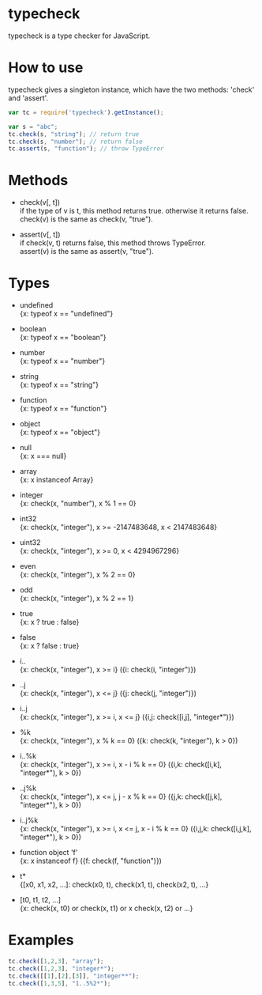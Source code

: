 # typecheck

typecheck is a type checker for JavaScript.

# How to use

typecheck gives a singleton instance, which have the two methods: 'check' and 'assert'.

```js
var tc = require('typecheck').getInstance();

var s = "abc";
tc.check(s, "string"); // return true 
tc.check(s, "number"); // return false
tc.assert(s, "function"); // throw TypeError
```

# Methods

+ check(v[, t])  
if the type of v is t, this method returns true. otherwise it returns false.  
check(v) is the same as check(v, "true").

+ assert(v[, t])  
if check(v, t) returns false, this method throws TypeError.  
assert(v) is the same as assert(v, "true").

# Types

+ undefined  
{x: typeof x == "undefined"}

+ boolean  
{x: typeof x == "boolean"}

+ number  
{x: typeof x == "number"}

+ string  
{x: typeof x == "string"}

+ function  
{x: typeof x == "function"}

+ object  
{x: typeof x == "object"}

+ null  
{x: x === null}

+ array  
{x: x instanceof Array}

+ integer  
{x: check(x, "number"), x % 1 == 0}

+ int32  
{x: check(x, "integer"), x >= -2147483648, x < 2147483648}

+ uint32    
{x: check(x, "integer"), x >= 0, x < 4294967296}

+ even  
{x: check(x, "integer"), x % 2 == 0}

+ odd  
{x: check(x, "integer"), x % 2 == 1}

+ true  
{x: x ? true : false}

+ false  
{x: x ? false : true}

+ i..  
{x: check(x, "integer"), x >= i} ({i: check(i, "integer")})

+ ..j  
{x: check(x, "integer"), x <= j} ({j: check(j, "integer")})

+ i..j  
{x: check(x, "integer"), x >= i, x <= j} ({i,j: check([i,j], "integer*")})

+ %k  
{x: check(x, "integer"), x % k == 0} ({k: check(k, "integer"), k > 0})

+ i..%k  
{x: check(x, "integer"), x >= i, x - i % k == 0} ({i,k: check([i,k], "integer*"), k > 0})

+ ..j%k  
{x: check(x, "integer"), x <= j, j - x % k == 0} ({j,k: check([j,k], "integer*"), k > 0})

+ i..j%k  
{x: check(x, "integer"), x >= i, x <= j, x - i % k == 0} ({i,j,k: check([i,j,k], "integer*"), k > 0})

+ function object 'f'  
{x: x instanceof f} ({f: check(f, "function")})

+ t*  
{[x0, x1, x2, ...]: check(x0, t), check(x1, t), check(x2, t), ...}

+ [t0, t1, t2, ...]  
{x: check(x, t0) or check(x, t1) or x check(x, t2) or ...}

# Examples

```js
tc.check([1,2,3], "array");
tc.check([1,2,3], "integer*");
tc.check([[1],[2],[3]], "integer**");
tc.check([1,3,5], "1..5%2*");
```

